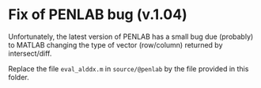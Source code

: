 Fix of PENLAB bug (v.1.04)
==========================

Unfortunately, the latest version of PENLAB has a small bug due (probably) to MATLAB
changing the type of vector (row/column) returned by intersect/diff.

Replace the file `eval_alddx.m` in `source/@penlab` by the file provided in this folder.
